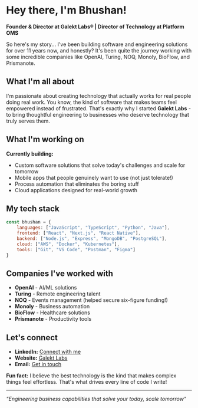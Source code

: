 # Hey there, I'm Bhushan!

**Founder & Director at Galekt Labs® | Director of Technology at Platform OMS**

So here's my story... I've been building software and engineering solutions for over 11 years now, and honestly? It's been quite the journey working with some incredible companies like OpenAI, Turing, NOQ, Monoly, BioFlow, and Prismanote.

## What I'm all about

I'm passionate about creating technology that actually works for real people doing real work. You know, the kind of software that makes teams feel empowered instead of frustrated. That's exactly why I started **Galekt Labs** - to bring thoughtful engineering to businesses who deserve technology that truly serves them.

## What I'm working on

**Currently building:**
- Custom software solutions that solve today's challenges and scale for tomorrow
- Mobile apps that people genuinely want to use (not just tolerate!)
- Process automation that eliminates the boring stuff
- Cloud applications designed for real-world growth

## My tech stack

```javascript
const bhushan = {
    languages: ["JavaScript", "TypeScript", "Python", "Java"],
    frontend: ["React", "Next.js", "React Native"],
    backend: ["Node.js", "Express", "MongoDB", "PostgreSQL"],
    cloud: ["AWS", "Docker", "Kubernetes"],
    tools: ["Git", "VS Code", "Postman", "Figma"]
}
```

## Companies I've worked with

- **OpenAI** - AI/ML solutions
- **Turing** - Remote engineering talent
- **NOQ** - Events management (helped secure six-figure funding!)
- **Monoly** - Business automation
- **BioFlow** - Healthcare solutions
- **Prismanote** - Productivity tools

## Let's connect

- **LinkedIn:** [Connect with me](your-linkedin-url)
- **Website:** [Galekt Labs](your-website-url)
- **Email:** [Get in touch](mailto:your-email)

**Fun fact:** I believe the best technology is the kind that makes complex things feel effortless. That's what drives every line of code I write!

---

*"Engineering business capabilities that solve your today, scale tomorrow"*
